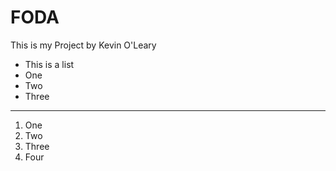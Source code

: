 # FODA
This is my Project by Kevin O'Leary

- This is a list
- One
- Two
- Three

***

1. One
2. Two
3. Three
4. Four
